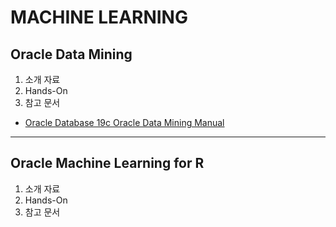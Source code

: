 MACHINE LEARNING
===
Oracle Data Mining
---
1. 소개 자료
2. Hands-On
3. 참고 문서
* [Oracle Database 19c Oracle Data Mining Manual](https://docs.oracle.com/en/database/oracle/oracle-database/19/dmcon/index.html)



***

Oracle Machine Learning for R
---
1. 소개 자료
2. Hands-On
3. 참고 문서
